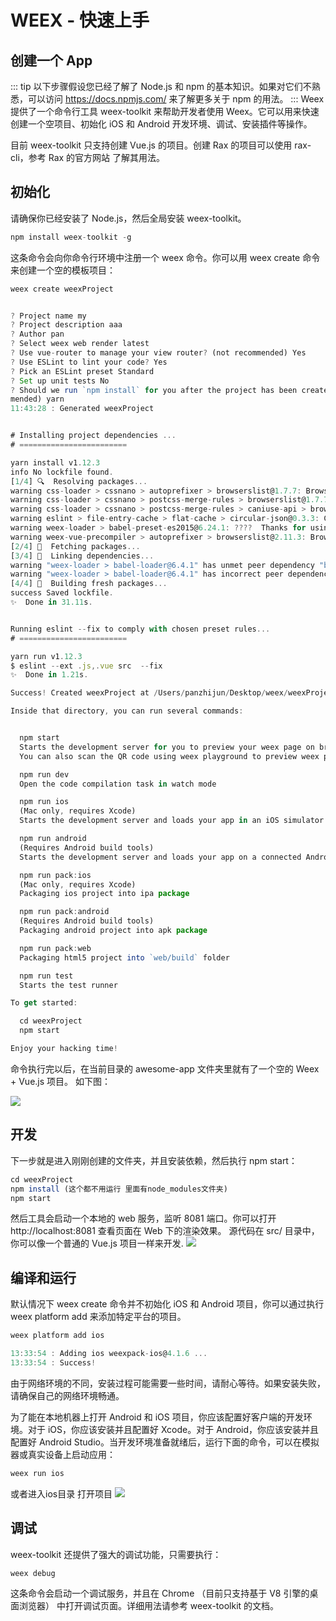 # WEEX - 快速上手

## 创建一个 App
::: tip
以下步骤假设您已经了解了 Node.js 和 npm 的基本知识。如果对它们不熟悉，可以访问 https://docs.npmjs.com/ 来了解更多关于 npm 的用法。
:::
Weex 提供了一个命令行工具 weex-toolkit 来帮助开发者使用 Weex。它可以用来快速创建一个空项目、初始化 iOS 和 Android 开发环境、调试、安装插件等操作。

目前 weex-toolkit 只支持创建 Vue.js 的项目。创建 Rax 的项目可以使用 rax-cli，参考 Rax 的官方网站 了解其用法。

## 初始化

请确保你已经安装了 Node.js，然后全局安装 weex-toolkit。
``` js
npm install weex-toolkit -g
```
这条命令会向你命令行环境中注册一个 weex 命令。你可以用 weex create 命令来创建一个空的模板项目：

``` js
weex create weexProject


? Project name my
? Project description aaa
? Author pan
? Select weex web render latest
? Use vue-router to manage your view router? (not recommended) Yes
? Use ESLint to lint your code? Yes
? Pick an ESLint preset Standard
? Set up unit tests No
? Should we run `npm install` for you after the project has been created? (recom
mended) yarn
11:43:28 : Generated weexProject


# Installing project dependencies ...
# ========================

yarn install v1.12.3
info No lockfile found.
[1/4] 🔍  Resolving packages...
warning css-loader > cssnano > autoprefixer > browserslist@1.7.7: Browserslist 2 could fail on reading Browserslist >3.0 config used in other tools.
warning css-loader > cssnano > postcss-merge-rules > browserslist@1.7.7: Browserslist 2 could fail on reading Browserslist >3.0 config used in other tools.
warning css-loader > cssnano > postcss-merge-rules > caniuse-api > browserslist@1.7.7: Browserslist 2 could fail on reading Browserslist >3.0 config used in other tools.
warning eslint > file-entry-cache > flat-cache > circular-json@0.3.3: CircularJSON is in maintenance only, flatted is its successor.
warning weex-loader > babel-preset-es2015@6.24.1: ????  Thanks for using Babel: we recommend using babel-preset-env now: please read babeljs.io/env to update! 
warning weex-vue-precompiler > autoprefixer > browserslist@2.11.3: Browserslist 2 could fail on reading Browserslist >3.0 config used in other tools.
[2/4] 🚚  Fetching packages...
[3/4] 🔗  Linking dependencies...
warning "weex-loader > babel-loader@6.4.1" has unmet peer dependency "babel-core@^6.0.0".
warning "weex-loader > babel-loader@6.4.1" has incorrect peer dependency "webpack@1 || 2 || ^2.1.0-beta || ^2.2.0-rc".
[4/4] 📃  Building fresh packages...
success Saved lockfile.
✨  Done in 31.11s.


Running eslint --fix to comply with chosen preset rules...
# ========================

yarn run v1.12.3
$ eslint --ext .js,.vue src  --fix
✨  Done in 1.21s.

Success! Created weexProject at /Users/panzhijun/Desktop/weex/weexProject

Inside that directory, you can run several commands:


  npm start
  Starts the development server for you to preview your weex page on browser
  You can also scan the QR code using weex playground to preview weex page on native

  npm run dev
  Open the code compilation task in watch mode

  npm run ios
  (Mac only, requires Xcode)
  Starts the development server and loads your app in an iOS simulator

  npm run android
  (Requires Android build tools)
  Starts the development server and loads your app on a connected Android device or emulator

  npm run pack:ios
  (Mac only, requires Xcode)
  Packaging ios project into ipa package

  npm run pack:android
  (Requires Android build tools)
  Packaging android project into apk package

  npm run pack:web
  Packaging html5 project into `web/build` folder

  npm run test
  Starts the test runner

To get started:

  cd weexProject
  npm start

Enjoy your hacking time!

```

命令执行完以后，在当前目录的 awesome-app 文件夹里就有了一个空的 Weex + Vue.js 项目。
如下图：

![](./img/1.png)


## 开发

下一步就是进入刚刚创建的文件夹，并且安装依赖，然后执行 npm start：

``` js
cd weexProject
npm install (这个都不用运行 里面有node_modules文件夹)
npm start

```
然后工具会启动一个本地的 web 服务，监听 8081 端口。你可以打开 http://localhost:8081 查看页面在 Web 下的渲染效果。 源代码在 src/ 目录中，你可以像一个普通的 Vue.js 项目一样来开发.
![](./img/2.png)

## 编译和运行

默认情况下 weex create 命令并不初始化 iOS 和 Android 项目，你可以通过执行 weex platform add 来添加特定平台的项目。

``` js
weex platform add ios

13:33:54 : Adding ios weexpack-ios@4.1.6 ...
13:33:54 : Success!

```

由于网络环境的不同，安装过程可能需要一些时间，请耐心等待。如果安装失败，请确保自己的网络环境畅通。

为了能在本地机器上打开 Android 和 iOS 项目，你应该配置好客户端的开发环境。对于 iOS，你应该安装并且配置好 Xcode。对于 Android，你应该安装并且配置好 Android Studio。当开发环境准备就绪后，运行下面的命令，可以在模拟器或真实设备上启动应用：

```js
weex run ios
```

或者进入ios目录 打开项目
![](./img/3.png)


## 调试

weex-toolkit 还提供了强大的调试功能，只需要执行：
``` js
weex debug
```

这条命令会启动一个调试服务，并且在 Chrome （目前只支持基于 V8 引擎的桌面浏览器） 中打开调试页面。详细用法请参考 weex-toolkit 的文档。